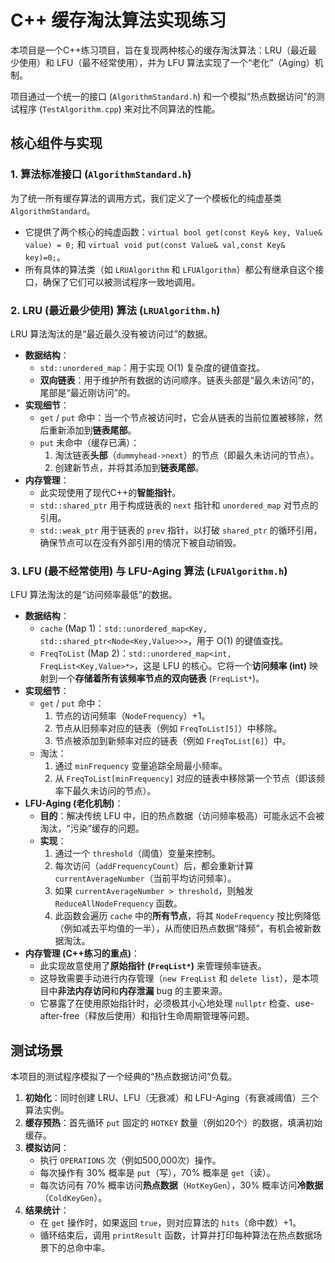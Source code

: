 # C++ 缓存淘汰算法实现练习

本项目是一个C++练习项目，旨在复现两种核心的缓存淘汰算法：LRU（最近最少使用）和 LFU（最不经常使用），并为 LFU 算法实现了一个“老化”（Aging）机制。

项目通过一个统一的接口 (`AlgorithmStandard.h`) 和一个模拟“热点数据访问”的测试程序 (`TestAlgorithm.cpp`) 来对比不同算法的性能。

## 核心组件与实现

### 1. 算法标准接口 (`AlgorithmStandard.h`)

为了统一所有缓存算法的调用方式，我们定义了一个模板化的纯虚基类 `AlgorithmStandard`。

* 它提供了两个核心的纯虚函数：`virtual bool get(const Key& key, Value& value) = 0;` 和 `virtual void put(const Value& val,const Key& key)=0;`。
* 所有具体的算法类（如 `LRUAlgorithm` 和 `LFUAlgorithm`）都公有继承自这个接口，确保了它们可以被测试程序一致地调用。

### 2. LRU (最近最少使用) 算法 (`LRUAlgorithm.h`)

LRU 算法淘汰的是“最近最久没有被访问过”的数据。

* **数据结构**：
    * `std::unordered_map`：用于实现 O(1) 复杂度的键值查找。
    * **双向链表**：用于维护所有数据的访问顺序。链表头部是“最久未访问”的，尾部是“最近刚访问”的。
* **实现细节**：
    * `get` / `put` 命中：当一个节点被访问时，它会从链表的当前位置被移除，然后重新添加到**链表尾部**。
    * `put` 未命中（缓存已满）：
        1.  淘汰链表**头部**（`dummyhead->next`）的节点（即最久未访问的节点）。
        2.  创建新节点，并将其添加到**链表尾部**。
* **内存管理**：
    * 此实现使用了现代C++的**智能指针**。
    * `std::shared_ptr` 用于构成链表的 `next` 指针和 `unordered_map` 对节点的引用。
    * `std::weak_ptr` 用于链表的 `prev` 指针，以打破 `shared_ptr` 的循环引用，确保节点可以在没有外部引用的情况下被自动销毁。

### 3. LFU (最不经常使用) 与 LFU-Aging 算法 (`LFUAlgorithm.h`)

LFU 算法淘汰的是“访问频率最低”的数据。

* **数据结构**：
    * `cache` (Map 1)：`std::unordered_map<Key, std::shared_ptr<Node<Key,Value>>>`，用于 O(1) 的键值查找。
    * `FreqToList` (Map 2)：`std::unordered_map<int, FreqList<Key,Value>*>`，这是 LFU 的核心。它将一个**访问频率 (int)** 映射到一个**存储着所有该频率节点的双向链表** (`FreqList*`)。
* **实现细节**：
    * `get` / `put` 命中：
        1.  节点的访问频率（`NodeFrequency`）+1。
        2.  节点从旧频率对应的链表（例如 `FreqToList[5]`）中移除。
        3.  节点被添加到新频率对应的链表（例如 `FreqToList[6]`）中。
    * 淘汰：
        1.  通过 `minFrequency` 变量追踪全局最小频率。
        2.  从 `FreqToList[minFrequency]` 对应的链表中移除第一个节点（即该频率下最久未访问的节点）。
* **LFU-Aging (老化机制)**：
    * **目的**：解决传统 LFU 中，旧的热点数据（访问频率极高）可能永远不会被淘汰，“污染”缓存的问题。
    * **实现**：
        1.  通过一个 `threshold`（阈值）变量来控制。
        2.  每次访问（`addFrequencyCount`）后，都会重新计算 `currentAverageNumber`（当前平均访问频率）。
        3.  如果 `currentAverageNumber > threshold`，则触发 `ReduceAllNodeFrequency` 函数。
        4.  此函数会遍历 `cache` 中的**所有节点**，将其 `NodeFrequency` 按比例降低（例如减去平均值的一半），从而使旧热点数据“降频”，有机会被新数据淘汰。
* **内存管理 (C++练习的重点)**：
    * 此实现故意使用了**原始指针 (`FreqList*`)** 来管理频率链表。
    * 这导致需要手动进行内存管理（`new FreqList` 和 `delete list`），是本项目中**非法内存访问**和**内存泄漏** bug 的主要来源。
    * 它暴露了在使用原始指针时，必须极其小心地处理 `nullptr` 检查、use-after-free（释放后使用）和指针生命周期管理等问题。

## 测试场景

本项目的测试程序模拟了一个经典的“热点数据访问”负载。

1.  **初始化**：同时创建 LRU、LFU（无衰减）和 LFU-Aging（有衰减阈值）三个算法实例。
2.  **缓存预热**：首先循环 `put` 固定的 `HOTKEY` 数量（例如20个）的数据，填满初始缓存。
3.  **模拟访问**：
    * 执行 `OPERATIONS` 次（例如500,000次）操作。
    * 每次操作有 30% 概率是 `put`（写），70% 概率是 `get`（读）。
    * 每次访问有 70% 概率访问**热点数据**（`HotKeyGen`），30% 概率访问**冷数据**（`ColdKeyGen`）。
4.  **结果统计**：
    * 在 `get` 操作时，如果返回 `true`，则对应算法的 `hits`（命中数）+1。
    * 循环结束后，调用 `printResult` 函数，计算并打印每种算法在热点数据场景下的总命中率。